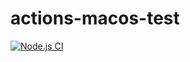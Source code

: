 # actions-macos-test

[![Node.js CI](https://github.com/therealjeffg/actions-macos-test/actions/workflows/nodejs.yml/badge.svg)](https://github.com/therealjeffg/actions-macos-test/actions/workflows/nodejs.yml)